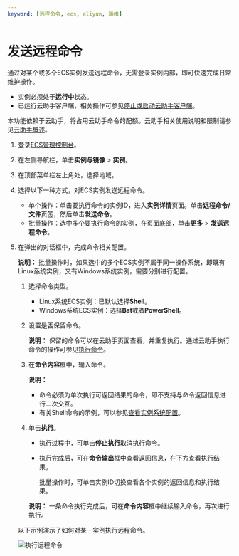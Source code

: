 ```yaml
---
keyword: [远程命令, ecs, aliyun, 运维]
---
```


# 发送远程命令

通过对某个或多个ECS实例发送远程命令，无需登录实例内部，即可快速完成日常维护操作。

-   实例必须处于**运行中**状态。
-   已运行云助手客户端，相关操作可参见[停止或启动云助手客户端](/cn.zh-CN/运维与监控/云助手/配置云助手客户端/停止或启动云助手客户端.md)。

本功能依赖于云助手，将占用云助手命令的配额。云助手相关使用说明和限制请参见[云助手概述](/cn.zh-CN/运维与监控/云助手/云助手概述.md)。

1.  登录[ECS管理控制台](https://ecs.console.aliyun.com)。

2.  在左侧导航栏，单击**实例与镜像** \> **实例**。

3.  在顶部菜单栏左上角处，选择地域。

4.  选择以下一种方式，对ECS实例发送远程命令。

    -   单个操作：单击要执行命令的实例ID，进入**实例详情**页面。单击**远程命令/文件**页签，然后单击**发送命令**。
    -   批量操作：选中多个要执行命令的实例，在页面底部，单击**更多** \> **发送远程命令**。
5.  在弹出的对话框中，完成命令相关配置。

    **说明：** 批量操作时，如果选中的多个ECS实例不属于同一操作系统，即既有Linux系统实例，又有Windows系统实例，需要分别进行配置。

    1.  选择命令类型。

        -   Linux系统ECS实例：已默认选择**Shell**。
        -   Windows系统ECS实例：选择**Bat**或者**PowerShell**。
    2.  设置是否保留命令。

        **说明：** 保留的命令可以在云助手页面查看，并重复执行。通过云助手执行命令的操作可参见[执行命令](/cn.zh-CN/运维与监控/云助手/使用云助手/执行命令.md)。

    3.  在**命令内容**框中，输入命令。

        **说明：**

        -   命令必须为单次执行可返回结果的命令，即不支持与命令返回信息进行二次交互。
        -   有关Shell命令的示例，可以参见[查看实例系统配置](/cn.zh-CN/运维与监控/云助手/DevOps自动化运维实践/查看实例系统配置.md)。
    4.  单击**执行**。

        -   执行过程中，可单击**停止执行**取消执行命令。
        -   执行完成后，可在**命令输出**框中查看返回信息，在下方查看执行结果。

            批量操作时，可单击实例ID切换查看各个实例的返回信息和执行结果。

        **说明：** 一条命令执行完成后，可在**命令内容**框中继续输入命令，再次进行执行。

    以下示例演示了如何对某一实例执行远程命令。

    ![执行远程命令](https://static-aliyun-doc.oss-accelerate.aliyuncs.com/assets/img/zh-CN/6114359951/p128220.gif)


